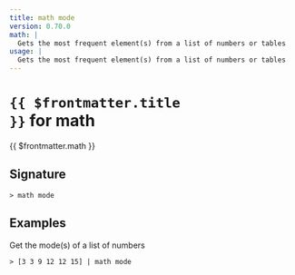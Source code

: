 ```yaml
---
title: math mode
version: 0.70.0
math: |
  Gets the most frequent element(s) from a list of numbers or tables
usage: |
  Gets the most frequent element(s) from a list of numbers or tables
---
```


# <code>{{ $frontmatter.title }}</code> for math

<div class='command-title'>{{ $frontmatter.math }}</div>

## Signature

```> math mode ```

## Examples

Get the mode(s) of a list of numbers
```shell
> [3 3 9 12 12 15] | math mode
```
